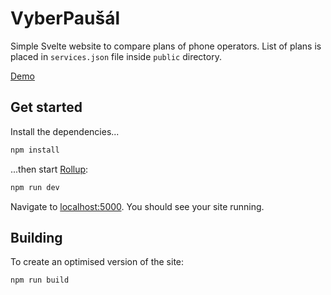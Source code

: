 # VyberPaušál

Simple Svelte website to compare plans of phone operators. List of plans is placed in `services.json` file inside `public` directory.

[Demo](https://vyberpausal.pa2lo.net/)

## Get started

Install the dependencies...

```bash
npm install
```

...then start [Rollup](https://rollupjs.org):

```bash
npm run dev
```

Navigate to [localhost:5000](http://localhost:5000). You should see your site running.

## Building

To create an optimised version of the site:

```bash
npm run build
```